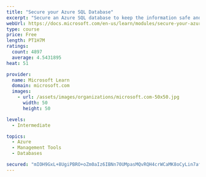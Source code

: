 ```yaml
---
title: "Secure your Azure SQL Database"
excerpt: "Secure an Azure SQL database to keep the information safe and diagnose potential security concerns as they happen."
webUrl: https://docs.microsoft.com/en-us/learn/modules/secure-your-azure-sql-database/
type: course
price: Free
length: PT1H7M
ratings:
  count: 4897
  average: 4.5431895
heat: 51

provider:
  name: Microsoft Learn
  domain: microsoft.com
  images:
    - url: /assets/images/organizations/microsoft.com-50x50.jpg
      width: 50
      height: 50

levels:
  - Intermediate

topics:
  - Azure
  - Management Tools
  - Databases

secured: "mIOH9GxL+8UgiPBRO+oZm0aIz6IBNn70UMpasMQvRQH4crWCaMK8oCyLin7afyMCJua+cWc319TIZq0566xabmdiZplSEBqtxFWKr8rSuyQG2SFqGRDFAZS5MClEf8alC9yp80GlkXey7swoFk2v3dHNmZ1AERs5mhnP0rihH09+VHZcCoaDI1cnbsUPhcAPVxJoQnJ1VSHpq2TagBw5aY2caFQ0zKI8vhge/dTipv59zyUnXyf+Lr8Ly3WcqRijl9gwUHWsBFa3uPO0vpICWrefUnm/9gkNpuhE+/oqu0UvpYzD9yUe5LMJgC9OwizFeSShbs2bpsC1XHdA1uSjkf7t7DNBP7Im0zNIbD6Mx4ZmYxbcnV5kna+BKmnyiweNh9l1nTUkCQB095Z0WD+KOhHl91Uuw+0TMHkq4X9ztLo=;JQm07TDFZAddAp6Lcai3hQ=="
---
```


